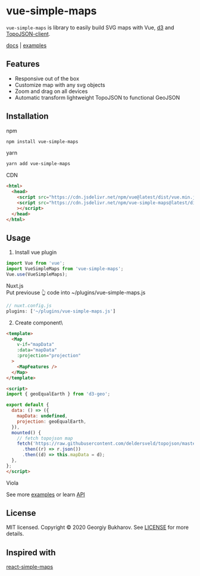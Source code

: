 # vue-simple-maps

`vue-simple-maps` is library to easily build SVG maps with Vue, [d3](https://github.com/d3/d3) and [TopoJSON-client](https://github.com/TopoJSON/TopoJSON-client).

[docs](https://vue-simple-maps.netlify.app/guide/) | [examples](https://vue-simple-maps.netlify.app/examples/)

## Features

* Responsive out of the box
* Customize map with any svg objects
* Zoom and drag on all devices
* Automatic transform lightweight TopoJSON to functional GeoJSON

## Installation

npm

``` bash
npm install vue-simple-maps
```

yarn

``` bash
yarn add vue-simple-maps
```

CDN

``` html
<html>
  <head>
    <script src="https://cdn.jsdelivr.net/npm/vue@latest/dist/vue.min.js"></script>
    <script src="https://cdn.jsdelivr.net/npm/vue-simple-maps@latest/dist/vue-simple-maps.min.js"
    ></script>
  </head>
</html>
```

## Usage

1. Install vue plugin

``` js
import Vue from 'vue';
import VueSimpleMaps from 'vue-simple-maps';
Vue.use(VueSimpleMaps);
```

Nuxt.js \
Put previouse 👆 code into ~/plugins/vue-simple-maps.js

``` js
// nuxt.config.js
plugins: ['~/plugins/vue-simple-maps.js']
```

2. Create component\

``` html
<template>
  <Map
    v-if="mapData"
    :data="mapData"
    :projection="projection"
  >
    <MapFeatures />
  </Map>
</template>

<script>
import { geoEqualEarth } from 'd3-geo';

export default {
  data: () => ({
    mapData: undefined,
    projection: geoEqualEarth,
  }),
  mounted() {
    // fetch topojson map
    fetch('https://raw.githubusercontent.com/deldersveld/topojson/master/world-countries.json')
      .then((r) => r.json())
      .then((d) => this.mapData = d);
  },
};
</script>
```


Viola

<Demo componentName="examples-simple" />

See more [examples](/examples) or learn [API](/api)


## License

MIT licensed. Copyright © 2020 Georgiy Bukharov. See [LICENSE](./LICENSE) for more details.

## Inspired with

[react-simple-maps](https://github.com/zcreativelabs/react-simple-maps)
